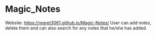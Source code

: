 # Magic_Notes

Website: https://regret3061.github.io/Magic-Notes/
User can add notes, delete them and can also search for any notes that he/she has added.
